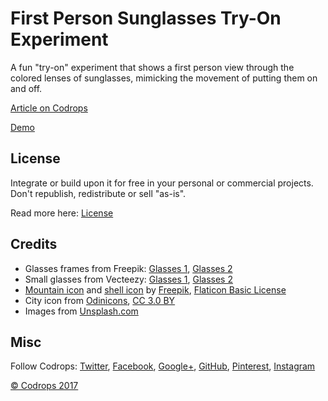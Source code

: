 # First Person Sunglasses Try-On Experiment

A fun "try-on" experiment that shows a first person view through the colored lenses of sunglasses, mimicking the movement of putting them on and off.

[Article on Codrops](https://tympanus.net/codrops/?p=30199)

[Demo](https://tympanus.net/Development/GeekyGlasses/)

## License

Integrate or build upon it for free in your personal or commercial projects. Don't republish, redistribute or sell "as-is". 

Read more here: [License](http://tympanus.net/codrops/licensing/)

## Credits

- Glasses frames from Freepik: [Glasses 1](http://www.freepik.com/free-vector/collection-of-retro-glasses_804323.htm), [Glasses 2](http://www.freepik.com/free-vector/glasses-in-retro-style_804324.htm)
- Small glasses from Vecteezy: [Glasses 1](https://www.vecteezy.com/vector-art/98695-old-school-sunglasses-vectors), [Glasses 2](https://www.vecteezy.com/vector-art/97005-free-sunglasses-vector)
- [Mountain icon](http://www.flaticon.com/free-icon/mountain_281517) and [shell icon](http://www.flaticon.com/free-icon/mollusc_130006) by [Freepik](http://www.flaticon.com/authors/freepik), [Flaticon Basic License](http://file000.flaticon.com/downloads/license/license.pdf)
- City icon from [Odinicons](http://www.flaticon.com/packs/odinicons), [CC 3.0 BY](http://creativecommons.org/licenses/by/3.0/)
- Images from [Unsplash.com](http://unsplash.com)

## Misc

Follow Codrops: [Twitter](http://www.twitter.com/codrops), [Facebook](http://www.facebook.com/codrops), [Google+](https://plus.google.com/101095823814290637419), [GitHub](https://github.com/codrops), [Pinterest](http://www.pinterest.com/codrops/), [Instagram](https://www.instagram.com/codropsss/)


[© Codrops 2017](http://www.codrops.com)





